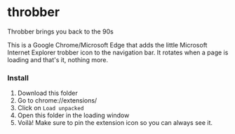 # throbber
Throbber brings you back to the 90s

This is a Google Chrome/Microsoft Edge that adds the little Microsoft Internet Explorer trobber icon to the navigation bar. It rotates when a page is loading and that's it, nothing more.

### Install

1. Download this folder
2. Go to chrome://extensions/
3. Click on `Load unpacked` 
4. Open this folder in the loading window
5. Voilà! Make sure to pin the extension icon so you can always see it.
